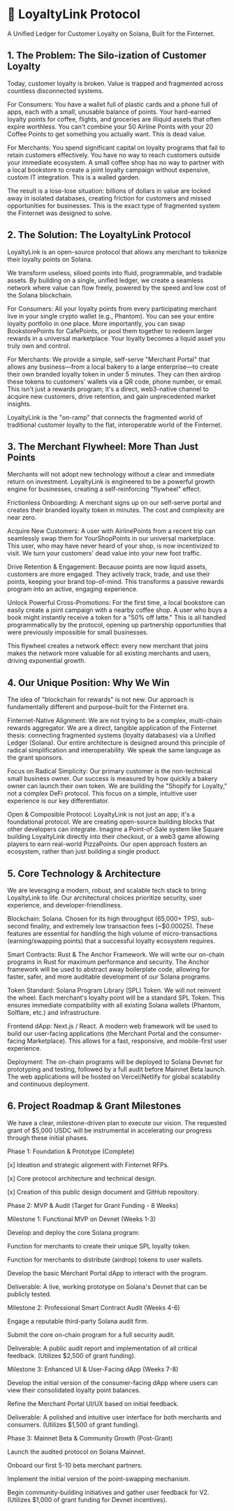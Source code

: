 # 🌟 LoyaltyLink Protocol
A Unified Ledger for Customer Loyalty on Solana, Built for the Finternet.
## 1. The Problem: The Silo-ization of Customer Loyalty
Today, customer loyalty is broken. Value is trapped and fragmented across countless disconnected systems.

For Consumers: You have a wallet full of plastic cards and a phone full of apps, each with a small, unusable balance of points. Your hard-earned loyalty points for coffee, flights, and groceries are illiquid assets that often expire worthless. You can't combine your 50 Airline Points with your 20 Coffee Points to get something you actually want. This is dead value.

For Merchants: You spend significant capital on loyalty programs that fail to retain customers effectively. You have no way to reach customers outside your immediate ecosystem. A small coffee shop has no way to partner with a local bookstore to create a joint loyalty campaign without expensive, custom IT integration. This is a walled garden.

The result is a lose-lose situation: billions of dollars in value are locked away in isolated databases, creating friction for customers and missed opportunities for businesses. This is the exact type of fragmented system the Finternet was designed to solve.

## 2. The Solution: The LoyaltyLink Protocol
LoyaltyLink is an open-source protocol that allows any merchant to tokenize their loyalty points on Solana.

We transform useless, siloed points into fluid, programmable, and tradable assets. By building on a single, unified ledger, we create a seamless network where value can flow freely, powered by the speed and low cost of the Solana blockchain.

For Consumers: All your loyalty points from every participating merchant live in your single crypto wallet (e.g., Phantom). You can see your entire loyalty portfolio in one place. More importantly, you can swap BookstorePoints for CafePoints, or pool them together to redeem larger rewards in a universal marketplace. Your loyalty becomes a liquid asset you truly own and control.

For Merchants: We provide a simple, self-serve "Merchant Portal" that allows any business—from a local bakery to a large enterprise—to create their own branded loyalty token in under 5 minutes. They can then airdrop these tokens to customers' wallets via a QR code, phone number, or email. This isn't just a rewards program; it's a direct, web3-native channel to acquire new customers, drive retention, and gain unprecedented market insights.

LoyaltyLink is the "on-ramp" that connects the fragmented world of traditional customer loyalty to the flat, interoperable world of the Finternet.

## 3. The Merchant Flywheel: More Than Just Points
Merchants will not adopt new technology without a clear and immediate return on investment. LoyaltyLink is engineered to be a powerful growth engine for businesses, creating a self-reinforcing "flywheel" effect.

Frictionless Onboarding: A merchant signs up on our self-serve portal and creates their branded loyalty token in minutes. The cost and complexity are near zero.

Acquire New Customers: A user with AirlinePoints from a recent trip can seamlessly swap them for YourShopPoints in our universal marketplace. This user, who may have never heard of your shop, is now incentivized to visit. We turn your customers' dead value into your new foot traffic.

Drive Retention & Engagement: Because points are now liquid assets, customers are more engaged. They actively track, trade, and use their points, keeping your brand top-of-mind. This transforms a passive rewards program into an active, engaging experience.

Unlock Powerful Cross-Promotions: For the first time, a local bookstore can easily create a joint campaign with a nearby coffee shop. A user who buys a book might instantly receive a token for a "50% off latte." This is all handled programmatically by the protocol, opening up partnership opportunities that were previously impossible for small businesses.

This flywheel creates a network effect: every new merchant that joins makes the network more valuable for all existing merchants and users, driving exponential growth.

## 4. Our Unique Position: Why We Win
The idea of "blockchain for rewards" is not new. Our approach is fundamentally different and purpose-built for the Finternet era.

Finternet-Native Alignment: We are not trying to be a complex, multi-chain rewards aggregator. We are a direct, tangible application of the Finternet thesis: connecting fragmented systems (loyalty databases) via a Unified Ledger (Solana). Our entire architecture is designed around this principle of radical simplification and interoperability. We speak the same language as the grant sponsors.

Focus on Radical Simplicity: Our primary customer is the non-technical small business owner. Our success is measured by how quickly a bakery owner can launch their own token. We are building the "Shopify for Loyalty," not a complex DeFi protocol. This focus on a simple, intuitive user experience is our key differentiator.

Open & Composible Protocol: LoyaltyLink is not just an app; it's a foundational protocol. We are creating open-source building blocks that other developers can integrate. Imagine a Point-of-Sale system like Square building LoyaltyLink directly into their checkout, or a web3 game allowing players to earn real-world PizzaPoints. Our open approach fosters an ecosystem, rather than just building a single product.

## 5. Core Technology & Architecture
We are leveraging a modern, robust, and scalable tech stack to bring LoyaltyLink to life. Our architectural choices prioritize security, user experience, and developer-friendliness.

Blockchain: Solana. Chosen for its high throughput (65,000+ TPS), sub-second finality, and extremely low transaction fees (~$0.00025). These features are essential for handling the high volume of micro-transactions (earning/swapping points) that a successful loyalty ecosystem requires.

Smart Contracts: Rust & The Anchor Framework. We will write our on-chain programs in Rust for maximum performance and security. The Anchor framework will be used to abstract away boilerplate code, allowing for faster, safer, and more auditable development of our Solana programs.

Token Standard: Solana Program Library (SPL) Token. We will not reinvent the wheel. Each merchant's loyalty point will be a standard SPL Token. This ensures immediate compatibility with all existing Solana wallets (Phantom, Solflare, etc.) and infrastructure.

Frontend dApp: Next.js / React. A modern web framework will be used to build our user-facing applications (the Merchant Portal and the consumer-facing Marketplace). This allows for a fast, responsive, and mobile-first user experience.

Deployment: The on-chain programs will be deployed to Solana Devnet for prototyping and testing, followed by a full audit before Mainnet Beta launch. The web applications will be hosted on Vercel/Netlify for global scalability and continuous deployment.

## 6. Project Roadmap & Grant Milestones
We have a clear, milestone-driven plan to execute our vision. The requested grant of $5,000 USDC will be instrumental in accelerating our progress through these initial phases.

Phase 1: Foundation & Prototype (Complete)

[x] Ideation and strategic alignment with Finternet RFPs.

[x] Core protocol architecture and technical design.

[x] Creation of this public design document and GitHub repository.

Phase 2: MVP & Audit (Target for Grant Funding - 8 Weeks)

Milestone 1: Functional MVP on Devnet (Weeks 1-3)

Develop and deploy the core Solana program:

Function for merchants to create their unique SPL loyalty token.

Function for merchants to distribute (airdrop) tokens to user wallets.

Develop the basic Merchant Portal dApp to interact with the program.

Deliverable: A live, working prototype on Solana's Devnet that can be publicly tested.

Milestone 2: Professional Smart Contract Audit (Weeks 4-6)

Engage a reputable third-party Solana audit firm.

Submit the core on-chain program for a full security audit.

Deliverable: A public audit report and implementation of all critical feedback. (Utilizes $2,500 of grant funding).

Milestone 3: Enhanced UI & User-Facing dApp (Weeks 7-8)

Develop the initial version of the consumer-facing dApp where users can view their consolidated loyalty point balances.

Refine the Merchant Portal UI/UX based on initial feedback.

Deliverable: A polished and intuitive user interface for both merchants and consumers. (Utilizes $1,500 of grant funding).

Phase 3: Mainnet Beta & Community Growth (Post-Grant)

Launch the audited protocol on Solana Mainnet.

Onboard our first 5-10 beta merchant partners.

Implement the initial version of the point-swapping mechanism.

Begin community-building initiatives and gather user feedback for V2. (Utilizes $1,000 of grant funding for Devnet incentives).